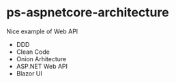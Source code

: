 # ps-aspnetcore-architecture

Nice example of Web API

- DDD
- Clean Code
- Onion Arhitecture
- ASP.NET Web API
- Blazor UI
